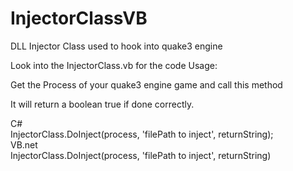 # InjectorClassVB
DLL Injector Class used to hook into quake3 engine

Look into the InjectorClass.vb for the code
Usage:

Get the Process of your quake3 engine game and call this method

It will return a boolean true if done correctly.

C#  
InjectorClass.DoInject(process, 'filePath to inject', returnString);  
VB.net  
InjectorClass.DoInject(process, 'filePath to inject', returnString)  
